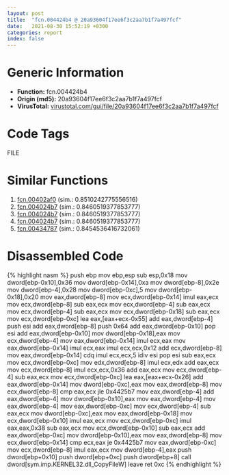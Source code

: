 ```yaml
---
layout: post
title:  "fcn.004424b4 @ 20a93604f17ee6f3c2aa7b1f7a497fcf"
date:   2021-08-30 15:52:19 +0300
categories: report
index: false
---
```


# Generic Information
- **Function:** fcn.004424b4
- **Origin (md5):** 20a93604f17ee6f3c2aa7b1f7a497fcf
- **VirusTotal:** [virustotal.com/gui/file/20a93604f17ee6f3c2aa7b1f7a497fcf][virustotal_ref]

# Code Tags
<span class="tag" id="FILE">FILE</span>


# Similar Functions

1. [fcn.00402af0][similar_1_ref] (sim.: 0.8510242775556516)
2. [fcn.004024b7][similar_2_ref] (sim.: 0.8460519377853777)
3. [fcn.004024b7][similar_3_ref] (sim.: 0.8460519377853777)
4. [fcn.004024b7][similar_4_ref] (sim.: 0.8460519377853777)
5. [fcn.00434787][similar_5_ref] (sim.: 0.8454536416732061)


# Disassembled Code

{% highlight nasm %}
push ebp
mov ebp,esp
sub esp,0x18
mov dword[ebp-0x10],0x36
mov dword[ebp-0x14],0xa
mov dword[ebp-8],0x2e
mov dword[ebp-4],0x28
mov dword[ebp-0xc],5
mov dword[ebp-0x18],0x20
mov eax,dword[ebp-8]
mov ecx,dword[ebp-0x14]
imul eax,ecx
mov ecx,dword[ebp-8]
sub eax,ecx
mov ecx,dword[ebp-4]
sub eax,ecx
mov ecx,dword[ebp-4]
sub eax,ecx
mov ecx,dword[ebp-0x18]
sub eax,ecx
mov ecx,dword[ebp-0xc]
lea eax,[eax+ecx-0x55]
add eax,dword[ebp-4]
push esi
add eax,dword[ebp-8]
push 0x64
add eax,dword[ebp-0x10]
pop esi
add eax,dword[ebp-0x10]
mov dword[ebp-0x18],eax
mov ecx,dword[ebp-4]
mov eax,dword[ebp-0x14]
imul ecx,eax
mov eax,dword[ebp-0x14]
imul ecx,eax
imul ecx,ecx,0x12
add ecx,dword[ebp-8]
mov eax,dword[ebp-0x14]
cdq 
imul ecx,ecx,5
idiv esi
pop esi
sub eax,ecx
mov ecx,dword[ebp-0xc]
mov edx,dword[ebp-8]
imul ecx,edx
add eax,ecx
mov ecx,dword[ebp-8]
imul ecx,ecx,0x36
add eax,ecx
mov ecx,dword[ebp-4]
sub eax,ecx
mov ecx,dword[ebp-0xc]
lea eax,[eax+ecx-0x26]
add eax,dword[ebp-0x14]
mov dword[ebp-0xc],eax
mov eax,dword[ebp-8]
mov ecx,dword[ebp-8]
cmp eax,ecx
jle 0x4425b7
mov eax,dword[ebp-4]
add eax,dword[ebp-4]
mov dword[ebp-0x10],eax
mov eax,dword[ebp-4]
mov eax,dword[ebp-4]
mov eax,dword[ebp-0xc]
mov ecx,dword[ebp-4]
sub eax,ecx
mov dword[ebp-0xc],eax
mov eax,dword[ebp-0x18]
mov ecx,dword[ebp-0x10]
imul eax,ecx
mov ecx,dword[ebp-0xc]
imul eax,eax,0x38
sub eax,ecx
mov ecx,dword[ebp-0x10]
sub eax,ecx
add eax,dword[ebp-0xc]
mov dword[ebp-0x10],eax
mov eax,dword[ebp-8]
mov ecx,dword[ebp-0x14]
cmp ecx,eax
je 0x4425b7
mov eax,dword[ebp-0xc]
mov ecx,dword[ebp-8]
imul eax,ecx
mov dword[ebp-4],eax
push dword[ebp+0x10]
push dword[ebp+0xc]
push dword[ebp+8]
call dword[sym.imp.KERNEL32.dll_CopyFileW]
leave 
ret 0xc
{% endhighlight %}


[similar_1_ref]: /report/fcn.00402af0@20a93604f17ee6f3c2aa7b1f7a497fcf
[similar_2_ref]: /report/fcn.004024b7@d3ad46676721a96e1408ac558c298889
[similar_3_ref]: /report/fcn.004024b7@ab22d984f64f202bfb2e0f0e1f3a3f8f
[similar_4_ref]: /report/fcn.004024b7@074a6a8502a27e18f8b5ea831bacabad
[similar_5_ref]: /report/fcn.00434787@214019fc1439a81af54ff417c477f8dc
[virustotal_ref]: https://www.virustotal.com/gui/file/20a93604f17ee6f3c2aa7b1f7a497fcf